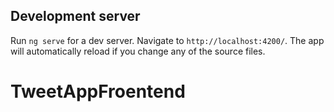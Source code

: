 ## Development server

Run `ng serve` for a dev server. Navigate to `http://localhost:4200/`. The app will automatically reload if you change any of the source files.

# TweetAppFroentend
